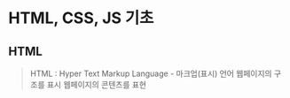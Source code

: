 # HTML, CSS, JS 기초

## HTML

> HTML : Hyper Text Markup Language - 마크업(표시) 언어
> 웹페이지의 구조를 표시
> 웹페이지의 콘텐츠를 표현

